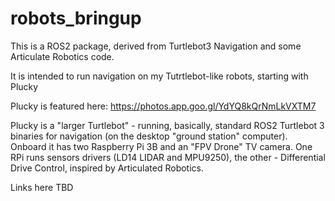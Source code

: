 # robots_bringup

This is a ROS2 package, derived from Turtlebot3 Navigation and some Articulate Robotics code.

It is intended to run navigation on my Tutrtlebot-like robots, starting with Plucky

Plucky is featured here: https://photos.app.goo.gl/YdYQ8kQrNmLkVXTM7

Plucky is a "larger Turtlebot" - running, basically, standard ROS2 Turtlebot 3 binaries for navigation (on the desktop "ground station" computer). Onboard it has two Raspberry Pi 3B and an "FPV Drone" TV camera. One RPi runs sensors drivers (LD14 LIDAR and MPU9250), the other - Differential Drive Control, inspired by Articulated Robotics.

Links here TBD
